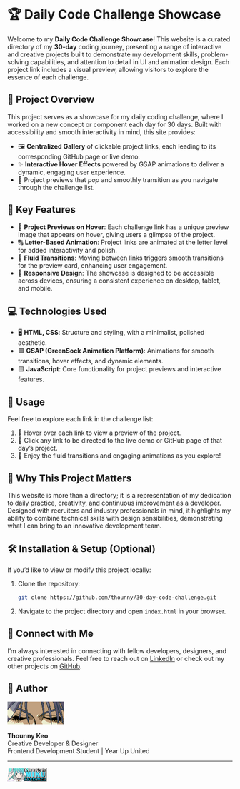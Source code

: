 # 🏆 Daily Code Challenge Showcase

Welcome to my **Daily Code Challenge Showcase**! This website is a curated directory of my **30-day** coding journey, presenting a range of interactive and creative projects built to demonstrate my development skills, problem-solving capabilities, and attention to detail in UI and animation design. Each project link includes a visual preview, allowing visitors to explore the essence of each challenge.

## 🌟 Project Overview

This project serves as a showcase for my daily coding challenge, where I worked on a new concept or component each day for 30 days. Built with accessibility and smooth interactivity in mind, this site provides:

- 🖼️ **Centralized Gallery** of clickable project links, each leading to its corresponding GitHub page or live demo.
- ✨ **Interactive Hover Effects** powered by GSAP animations to deliver a dynamic, engaging user experience.
- 🎨 Project previews that *pop* and smoothly transition as you navigate through the challenge list.

## 🔑 Key Features

- 🎥 **Project Previews on Hover**: Each challenge link has a unique preview image that appears on hover, giving users a glimpse of the project.
- 🔠 **Letter-Based Animation**: Project links are animated at the letter level for added interactivity and polish.
- 💫 **Fluid Transitions**: Moving between links triggers smooth transitions for the preview card, enhancing user engagement.
- 📱 **Responsive Design**: The showcase is designed to be accessible across devices, ensuring a consistent experience on desktop, tablet, and mobile.

## 💻 Technologies Used

- 🖥️ **HTML, CSS**: Structure and styling, with a minimalist, polished aesthetic.
- 🟩 **GSAP (GreenSock Animation Platform)**: Animations for smooth transitions, hover effects, and dynamic elements.
- 🟨 **JavaScript**: Core functionality for project previews and interactive features.

## 🚀 Usage

Feel free to explore each link in the challenge list:
1. 👀 Hover over each link to view a preview of the project.
2. 🔗 Click any link to be directed to the live demo or GitHub page of that day’s project.
3. 🎉 Enjoy the fluid transitions and engaging animations as you explore!

## 🎯 Why This Project Matters

This website is more than a directory; it is a representation of my dedication to daily practice, creativity, and continuous improvement as a developer. Designed with recruiters and industry professionals in mind, it highlights my ability to combine technical skills with design sensibilities, demonstrating what I can bring to an innovative development team.

## 🛠️ Installation & Setup (Optional)

If you’d like to view or modify this project locally:
1. Clone the repository:
   ```bash
   git clone https://github.com/thounny/30-day-code-challenge.git
   ```
2. Navigate to the project directory and open `index.html` in your browser.

## 🤝 Connect with Me

I’m always interested in connecting with fellow developers, designers, and creative professionals. Feel free to reach out on [LinkedIn](https://www.linkedin.com/in/thounny/) or check out my other projects on [GitHub](https://github.com/thounny).

## 👤 Author

![Logo](./assets/index_dwn.gif)

**Thounny Keo**  
Creative Developer & Designer  
Frontend Development Student | Year Up United

---

![Miku](./assets/miku.gif)